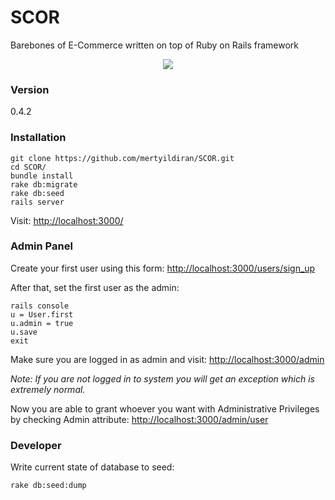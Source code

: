 # SCOR

Barebones of E-Commerce written on top of Ruby on Rails framework

<p align="center"><img src="https://raw.githubusercontent.com/mertyildiran/SCOR/master/public/images/scor-logo.png"></p>

### Version

0.4.2

### Installation

```Shell
git clone https://github.com/mertyildiran/SCOR.git
cd SCOR/
bundle install
rake db:migrate
rake db:seed
rails server
```

Visit: [http://localhost:3000/](http://localhost:3000/)

### Admin Panel

Create your first user using this form: [http://localhost:3000/users/sign_up](http://localhost:3000/users/sign_up)

After that, set the first user as the admin:

```Shell
rails console
u = User.first
u.admin = true
u.save
exit
```

Make sure you are logged in as admin and visit: [http://localhost:3000/admin](http://localhost:3000/admin)

*Note: If you are not logged in to system you will get an exception which is extremely normal.*

Now you are able to grant whoever you want with Administrative Privileges by checking Admin attribute: [http://localhost:3000/admin/user](http://localhost:3000/admin/user)

### Developer

Write current state of database to seed:

```Shell
rake db:seed:dump
```
